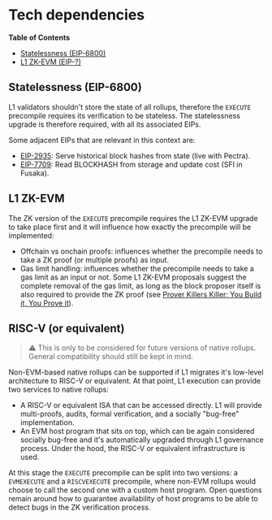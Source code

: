 # Tech dependencies

<!-- START doctoc generated TOC please keep comment here to allow auto update -->
<!-- DON'T EDIT THIS SECTION, INSTEAD RE-RUN doctoc TO UPDATE -->
**Table of Contents**

- [Statelessness (EIP-6800)](#statelessness-eip-6800)
- [L1 ZK-EVM (EIP-?)](#l1-zk-evm-eip-)

<!-- END doctoc generated TOC please keep comment here to allow auto update -->

## Statelessness (EIP-6800)
L1 validators shouldn't store the state of all rollups, therefore the `EXECUTE` precompile requires its verification to be stateless. The statelessness upgrade is therefore required, with all its associated EIPs.

Some adjacent EIPs that are relevant in this context are:
- [EIP-2935](https://eips.ethereum.org/EIPS/eip-2935): Serve historical block hashes from state (live with Pectra).
- [EIP-7709](https://eips.ethereum.org/EIPS/eip-7709): Read BLOCKHASH from storage and update cost (SFI in Fusaka).

## L1 ZK-EVM

The ZK version of the `EXECUTE` precompile requires the L1 ZK-EVM upgrade to take place first and it will influence how exactly the precompile will be implemented:

- Offchain vs onchain proofs: influences whether the precompile needs to take a ZK proof (or multiple proofs) as input.
- Gas limit handling: influences whether the precompile needs to take a gas limit as an input or not. Some L1 ZK-EVM proposals suggest the complete removal of the gas limit, as long as the block proposer itself is also required to provide the ZK proof (see [Prover Killers Killer: You Build it, You Prove it](https://ethresear.ch/t/prover-killers-killer-you-build-it-you-prove-it/22308)).

## RISC-V (or equivalent)

> ⚠️
> This is only to be considered for future versions of native rollups. General compatibility should still be kept in mind.


Non-EVM-based native rollups can be supported if L1 migrates it's low-level architecture to RISC-V or equivalent. At that point, L1 execution can provide two services to native rollups:
- A RISC-V or equivalent ISA that can be accessed directly. L1 will provide multi-proofs, audits, formal verification, and a socially "bug-free" implementation.
- An EVM host program that sits on top, which can be again considered socially bug-free and it's automatically upgraded through L1 governance process. Under the hood, the RISC-V or equivalent infrastructure is used.

At this stage the `EXECUTE` precompile can be split into two versions: a `EVMEXECUTE` and a `RISCVEXECUTE` precompile, where non-EVM rollups would choose to call the second one with a custom host program. Open questions remain around how to guarantee availability of host programs to be able to detect bugs in the ZK verification process.
